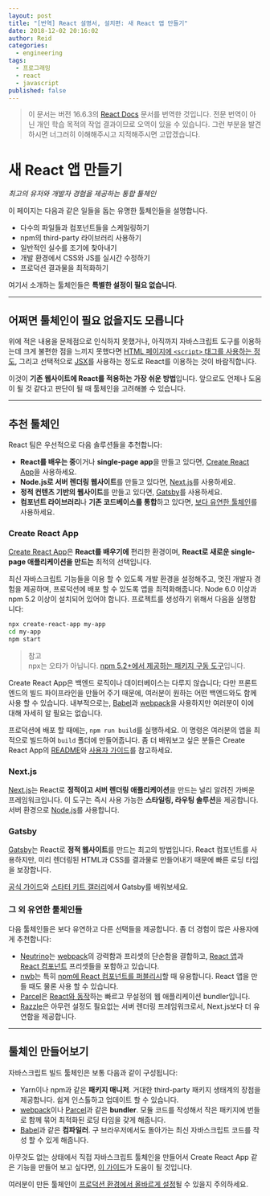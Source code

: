 ```yaml
---
layout: post
title: "[번역] React 설명서, 설치편: 새 React 앱 만들기"
date: 2018-12-02 20:16:02
author: Reid
categories:
  - engineering
tags:
  - 프로그래밍
  - react
  - javascript
published: false
---
```

> 이 문서는 버전 16.6.3의 [React Docs](https://reactjs.org/docs/create-a-new-react-app.html) 문서를 번역한 것입니다. 전문 번역이 아닌 개인 학습 목적의 작업 결과이므로 오역이 있을 수 있습니다. 그런 부분을 발견하시면 너그러히 이해해주시고 지적해주시면 고맙겠습니다.

# 새 React 앱 만들기

*최고의 유저와 개발자 경험을 제공하는 통합 툴체인*

이 페이지는 다음과 같은 일들을 돕는 유명한 툴체인들을 설명합니다.

- 다수의 파일들과 컴포넌트들을 스케일링하기
- npm의 third-party 라이브러리 사용하기
- 일반적인 실수를 조기에 찾아내기
- 개발 환경에서 CSS와 JS를 실시간 수정하기
- 프로덕션 결과물을 최적화하기

여기서 소개하는 툴체인들은 **특별한 설정이 필요 없습니다**.

---

## 어쩌면 툴체인이 필요 없을지도 모릅니다

위에 적은 내용을 문제점으로 인식하지 못했거나, 아직까지 자바스크립트 도구를 이용하는데 크게 불편한 점을 느끼지 못했다면 [HTML 페이지에 `<script>` 태그를 사용하는 정도](2018-12-01-[installation]-add-react-to-a-website.markdown), 그리고 선택적으로 [JSX](2018-12-01-[installation]-add-react-to-a-website.markdown#옵션-jsx로-react-작성해보기)를 사용하는 정도로 React를 이용하는 것이 바람직합니다.

이것이 **기존 웹사이트에 React를 적용하는 가장 쉬운 방법**입니다. 앞으로도 언제나 도움이 될 것 같다고 판단이 될 때 툴체인을 고려해볼 수 있습니다.

---

## 추천 툴체인

React 팀은 우선적으로 다음 솔루션들을 추천합니다:

- **React를 배우는 중**이거나 **single-page app**을 만들고 있다면, [Create React App](#create-react-app)을 사용하세요.
- **Node.js로 서버 렌더링 웹사이트**를 만들고 있다면, [Next.js](#nextjs)를 사용하세요.
- **정적 컨텐츠 기반의 웹사이트**를 만들고 있다면, [Gatsby](#gatsby)를 사용하세요.
- **컴포넌트 라이브러리**나 **기존 코드베이스를 통합**하고 있다면, [보다 유연한 툴체인](#more-flexible-toolchains)를 사용하세요.

### Create React App

[Create React App](http://github.com/facebookincubator/create-react-app)은 **React를 배우기에** 편리한 환경이며, **React로 새로운 single-page 애플리케이션을 만드는** 최적의 선택입니다.

최신 자바스크립트 기능들을 이용 할 수 있도록 개발 환경을 설정해주고, 멋진 개발자 경험을 제공하며, 프로덕션에 배포 할 수 있도록 앱을 최적화해줍니다. Node 6.0 이상과 npm 5.2 이상이 설치되어 있어야 합니다. 프로젝트를 생성하기 위해서 다음을 실행합니다:

```bash
npx create-react-app my-app
cd my-app
npm start
```

> 참고<br/>
npx는 오타가 아닙니다. [npm 5.2+에서 제공하는 패키지 구동 도구](https://medium.com/@maybekatz/introducing-npx-an-npm-package-runner-55f7d4bd282b)입니다.

Create React App은 백엔드 로직이나 데이터베이스는 다루지 않습니다; 다만 프론트엔드의 빌드 파이프라인을 만들어 주기 때문에, 여러분이 원하는 어떤 백엔드와도 함께 사용 할 수 있습니다. 내부적으로는, [Babel](http://babeljs.io/)과 [webpack](https://webpack.js.org/)을 사용하지만 여러분이 이에 대해 자세히 알 필요는 없습니다.

프로덕션에 배포 할 때에는, `npm run build`를 실행하세요. 이 명령은 여러분의 앱을 최적으로 빌드하여 `build` 폴더에 만들어줍니다. 좀 더 배워보고 싶은 분들은 Create React App의 [README](https://github.com/facebookincubator/create-react-app#create-react-app-)와 [사용자 가이드](https://github.com/facebookincubator/create-react-app/blob/master/packages/react-scripts/template/README.md#table-of-contents)를 참고하세요.

### Next.js

[Next.js](https://nextjs.org/)는 React로 **정적이고 서버 렌더링 애플리케이션**을 만드는 널리 알려진 가벼운 프레임워크입니다. 이 도구는 즉시 사용 가능한 **스타일링, 라우팅 솔루션**을 제공합니다. 서버 환경으로 [Node.js](https://nodejs.org/)를 사용합니다.

### Gatsby

[Gatsby](https://www.gatsbyjs.org/)는 React로 **정적 웹사이트**를 만드는 최고의 방법입니다. React 컴포넌트를 사용하지만, 미리 렌더링된 HTML과 CSS를 결과물로 만들어내기 때문에 빠른 로딩 타임을 보장합니다.

[공식 가이드](https://www.gatsbyjs.org/docs/)와 [스타터 키트 갤러리](https://www.gatsbyjs.org/docs/gatsby-starters/)에서 Gatsby를 배워보세요.

### 그 외 유연한 툴체인들

다음 툴체인들은 보다 유연하고 다른 선택들을 제공합니다. 좀 더 경험이 많은 사용자에게 추천합니다:

- [Neutrino](https://neutrinojs.org/)는 [webpack](https://webpack.js.org/)의 강력함과 프리셋의 단순함을 결합하고, [React 앱](https://neutrinojs.org/packages/react/)과 [React 컴포넌트](https://neutrinojs.org/packages/react-components/) 프리셋들을 포함하고 있습니다.
- [nwb](https://github.com/insin/nwb)는 특히 [npm에 React 컴포넌트를 퍼블리시](https://github.com/insin/nwb/blob/master/docs/guides/ReactComponents.md#developing-react-components-and-libraries-with-nwb)할 때 유용합니다. React 앱을 만들 때도 물론 사용 할 수 있습니다.
- [Parcel](https://parceljs.org/)은 [React와 동작](https://parceljs.org/recipes.html#react)하는 빠르고 무설정의 웹 애플리케이션 bundler입니다.
- [Razzle](https://github.com/jaredpalmer/razzle)은 아무런 설정도 필요없는 서버 렌더링 프레임워크로서, Next.js보다 더 유연함을 제공합니다.

---

## 툴체인 만들어보기

자바스크립트 빌드 툴체인은 보통 다음과 같이 구성됩니다:

- Yarn이나 npm과 같은 **패키지 매니저**. 거대한 third-party 패키지 생태계의 장점을 제공합니다. 쉽게 인스톨하고 업데이트 할 수 있습니다.
- [webpack](https://webpack.js.org/)이나 [Parcel](https://parceljs.org/)과 같은 **bundler**. 모듈 코드를 작성해서 작은 패키지에 번들로 함께 묶어 최적화된 로딩 타임을 갖게 해줍니다.
- [Babel](http://babeljs.io/)과 같은 **컴파일러**. 구 브라우저에서도 돌아가는 최신 자바스크립트 코드를 작성 할 수 있게 해줍니다.

아무것도 없는 상태에서 직접 자바스크립트 툴체인을 만들어서 Create React App 같은 기능을 만들어 보고 싶다면, [이 가이드](https://blog.usejournal.com/creating-a-react-app-from-scratch-f3c693b84658)가 도움이 될 것입니다.

여러분이 만든 툴체인이 [프로덕션 환경에서 올바르게 설정](2018-12-01-[advanced-guides]-optimizing-performance.markdown#프로덕션-빌드-사용하기)될 수 있을지 주의하세요.